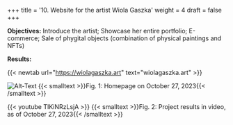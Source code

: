 +++
title = '10. Website for the artist Wiola Gaszka'
weight = 4
draft = false
+++

**Objectives:** Introduce the artist; Showcase her entire portfolio; E-commerce; Sale of phygital objects (combination of physical paintings and NFTs)




**Results:**

{{< newtab url="https://wiolagaszka.art" text="wiolagaszka.art" >}}

![Alt-Text](/img/p10.1.jpg) 
{{< smalltext >}}Fig. 1: Homepage on October 27, 2023{{< /smalltext >}}


{{< youtube TIKiNRzLsjA >}}
{{< smalltext >}}Fig. 2: Project results in video, as of October 27, 2023{{< /smalltext >}}
